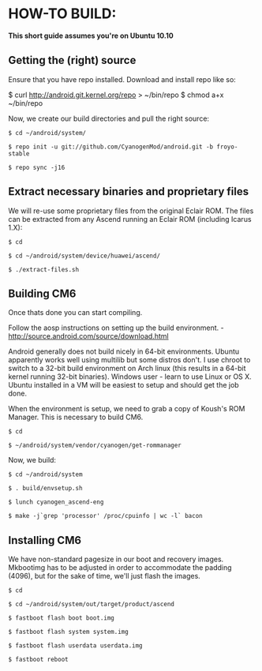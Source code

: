 HOW-TO BUILD:
=============

**This short guide assumes you're on Ubuntu 10.10**

Getting the (right) source
--------------------------

Ensure that you have repo installed. Download and install repo like so:

$ curl http://android.git.kernel.org/repo > ~/bin/repo
$ chmod a+x ~/bin/repo

Now, we create our build directories and pull the right source:

    $ cd ~/android/system/
    
    $ repo init -u git://github.com/CyanogenMod/android.git -b froyo-stable
    
    $ repo sync -j16

Extract necessary binaries and proprietary files
------------------------------------------------

We will re-use some proprietary files from the original Eclair ROM. 
The files can be extracted from any Ascend running an Eclair ROM (including Icarus 1.X):

    $ cd
    
    $ cd ~/android/system/device/huawei/ascend/
    
    $ ./extract-files.sh

Building CM6
-------------
Once thats done you can start compiling.

Follow the aosp instructions on setting up the build environment. - http://source.android.com/source/download.html

Android generally does not build nicely in 64-bit environments. Ubuntu apparently works well using multilib but some distros don't. I use chroot to switch to a 32-bit build environment on Arch linux (this results in a 64-bit kernel running 32-bit binaries).
Windows user - learn to use Linux or OS X. Ubuntu installed in a VM will be easiest to setup and should get the job done.

When the environment is setup, we need to grab a copy of Koush's ROM Manager. This is necessary to build CM6.

    $ cd
    
    $ ~/android/system/vendor/cyanogen/get-rommanager

Now, we build:

    $ cd ~/android/system
    
    $ . build/envsetup.sh
    
    $ lunch cyanogen_ascend-eng
    
    $ make -j`grep 'processor' /proc/cpuinfo | wc -l` bacon

Installing CM6
---------------

We have non-standard pagesize in our boot and recovery images. Mkbootimg has to be adjusted in order to accommodate the padding (4096), but for the sake of time, we'll just flash the images.

    $ cd
    
    $ cd ~/android/system/out/target/product/ascend
    
    $ fastboot flash boot boot.img
    
    $ fastboot flash system system.img
    
    $ fastboot flash userdata userdata.img
    
    $ fastboot reboot